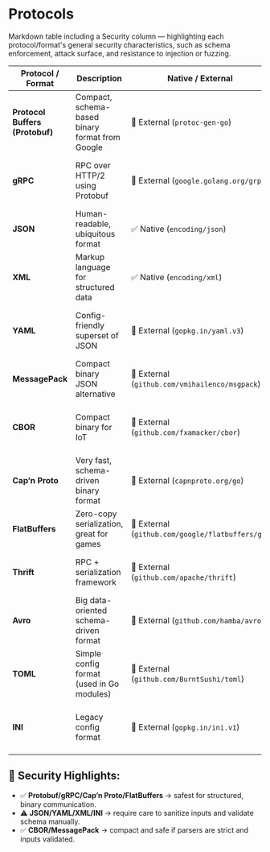 # Protocols

Markdown table including a Security column — highlighting each protocol/format's general security characteristics, such as schema enforcement, attack surface, and resistance to injection or fuzzing.

| Protocol / Format               | Description                                     | Native / External                                | Security Characteristics                                      |
| ------------------------------- | ----------------------------------------------- | ------------------------------------------------ | ------------------------------------------------------------- |
| **Protocol Buffers (Protobuf)** | Compact, schema-based binary format from Google | 🔹 External (`protoc-gen-go`)                    | ✅ Strong schema enforcement, low attack surface              |
| **gRPC**                        | RPC over HTTP/2 using Protobuf                  | 🔹 External (`google.golang.org/grpc`)           | ✅ Secure by design, supports TLS, input strongly typed       |
| **JSON**                        | Human-readable, ubiquitous format               | ✅ Native (`encoding/json`)                      | ⚠️ Prone to injection, lacks schema by default                |
| **XML**                         | Markup language for structured data             | ✅ Native (`encoding/xml`)                       | ⚠️ Vulnerable to XXE, needs strict parsing                    |
| **YAML**                        | Config-friendly superset of JSON                | 🔹 External (`gopkg.in/yaml.v3`)                 | ⚠️ Can execute code in unsafe parsers, avoid with strict mode |
| **MessagePack**                 | Compact binary JSON alternative                 | 🔹 External (`github.com/vmihailenco/msgpack`)   | ✅ Smaller surface, but validate input strictly               |
| **CBOR**                        | Compact binary for IoT                          | 🔹 External (`github.com/fxamacker/cbor`)        | ✅ RFC-compliant, good validation features available          |
| **Cap’n Proto**                 | Very fast, schema-driven binary format          | 🔹 External (`capnproto.org/go`)                 | ✅ Strong safety guarantees, minimal parsing overhead         |
| **FlatBuffers**                 | Zero-copy serialization, great for games        | 🔹 External (`github.com/google/flatbuffers/go`) | ✅ Efficient and safe if schema is enforced properly          |
| **Thrift**                      | RPC + serialization framework                   | 🔹 External (`github.com/apache/thrift`)         | ✅ Typed and structured, depends on usage                     |
| **Avro**                        | Big data-oriented schema-driven format          | 🔹 External (`github.com/hamba/avro`)            | ✅ Secure if schema validated, used in Kafka pipelines        |
| **TOML**                        | Simple config format (used in Go modules)       | 🔹 External (`github.com/BurntSushi/toml`)       | ✅ Safe for configs, no execution                             |
| **INI**                         | Legacy config format                            | 🔹 External (`gopkg.in/ini.v1`)                  | ⚠️ Minimal validation, watch for injection in values          |

## 🔐 Security Highlights:

- ✅ **Protobuf/gRPC/Cap’n Proto/FlatBuffers** → safest for structured, binary communication.
- ⚠️ **JSON/YAML/XML/INI** → require care to sanitize inputs and validate schema manually.
- ✅ **CBOR/MessagePack** → compact and safe if parsers are strict and inputs validated.
